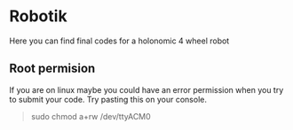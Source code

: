 # Robotik
Here you can find final codes for a holonomic 4 wheel robot

## Root permision 
If you are on linux maybe you could have an error permission when you try to submit your code. Try pasting this on your console.
> sudo chmod a+rw /dev/ttyACM0

